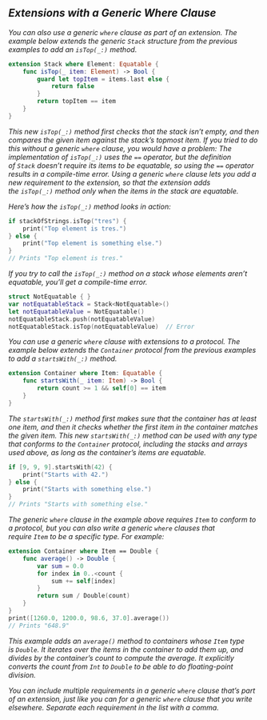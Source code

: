 ## *Extensions with a Generic Where Clause*

*You can also use a generic `where` clause as part of an extension. The example below extends the generic `Stack` structure from the previous examples to add an `isTop(_:)` method.*

```swift
extension Stack where Element: Equatable {
    func isTop(_ item: Element) -> Bool {
        guard let topItem = items.last else {
            return false
        }
        return topItem == item
    }
}
```

*This new `isTop(_:)` method first checks that the stack isn’t empty, and then compares the given item against the stack’s topmost item. If you tried to do this without a generic `where` clause, you would have a problem: The implementation of `isTop(_:)` uses the `==` operator, but the definition of `Stack` doesn’t require its items to be equatable, so using the `==` operator results in a compile-time error. Using a generic `where` clause lets you add a new requirement to the extension, so that the extension adds the `isTop(_:)` method only when the items in the stack are equatable.*

*Here’s how the `isTop(_:)` method looks in action:*

```swift
if stackOfStrings.isTop("tres") {
    print("Top element is tres.")
} else {
    print("Top element is something else.")
}
// Prints "Top element is tres."
```

*If you try to call the `isTop(_:)` method on a stack whose elements aren’t equatable, you’ll get a compile-time error.*

```swift
struct NotEquatable { }
var notEquatableStack = Stack<NotEquatable>()
let notEquatableValue = NotEquatable()
notEquatableStack.push(notEquatableValue)
notEquatableStack.isTop(notEquatableValue)  // Error
```

*You can use a generic `where` clause with extensions to a protocol. The example below extends the `Container` protocol from the previous examples to add a `startsWith(_:)` method.*

```swift
extension Container where Item: Equatable {
    func startsWith(_ item: Item) -> Bool {
        return count >= 1 && self[0] == item
    }
}
```

*The `startsWith(_:)` method first makes sure that the container has at least one item, and then it checks whether the first item in the container matches the given item. This new `startsWith(_:)` method can be used with any type that conforms to the `Container` protocol, including the stacks and arrays used above, as long as the container’s items are equatable.*

```swift
if [9, 9, 9].startsWith(42) {
    print("Starts with 42.")
} else {
    print("Starts with something else.")
}
// Prints "Starts with something else."
```

*The generic `where` clause in the example above requires `Item` to conform to a protocol, but you can also write a generic `where` clauses that require `Item` to be a specific type. For example:*

```swift
extension Container where Item == Double {
    func average() -> Double {
        var sum = 0.0
        for index in 0..<count {
            sum += self[index]
        }
        return sum / Double(count)
    }
}
print([1260.0, 1200.0, 98.6, 37.0].average())
// Prints "648.9"
```

*This example adds an `average()` method to containers whose `Item` type is `Double`. It iterates over the items in the container to add them up, and divides by the container’s count to compute the average. It explicitly converts the count from `Int` to `Double` to be able to do floating-point division.*

*You can include multiple requirements in a generic `where` clause that’s part of an extension, just like you can for a generic `where` clause that you write elsewhere. Separate each requirement in the list with a comma.*

